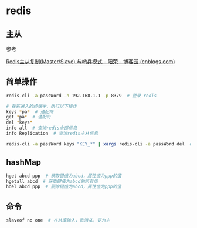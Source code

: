 # redis

## 主从

参考

[Redis主从复制(Master/Slave) 与哨兵模式 - 阳荣 - 博客园 (cnblogs.com)](https://www.cnblogs.com/itoyr/p/10069840.html)

## 简单操作

``` bash
redis-cli -a passWord -h 192.168.1.1 -p 8379  # 登录 redis

# 在新进入的终端中，执行以下操作
keys *pa*  # 通配符
get *pa*  # 通配符
del *keys*
info all  # 查询redis全部信息
info Replication  # 查询redis主从信息

redis-cli -a passWord keys "KEY_*" | xargs redis-cli -a passWord del  # 批量删除keys
```

## hashMap

```bash
hget abcd ppp  # 获取键值为abcd，属性值为ppp的值
hgetall abcd  # 获取键值为abcd的所有值
hdel abcd ppp  # 删除键值为abcd，属性值为ppp的值
```

## 命令

```bash
slaveof no one  # 在从库输入，取消从，变为主
```

